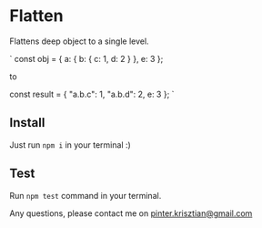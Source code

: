 # Flatten

Flattens deep object to a single level.

`
const obj = { a: { b: { c: 1, d: 2 } }, e: 3 };

to

const result = { "a.b.c": 1, "a.b.d": 2, e: 3 };
`

## Install

Just run `npm i` in your terminal :)

## Test

Run `npm test` command in your terminal.

Any questions, please contact me on pinter.krisztian@gmail.com
